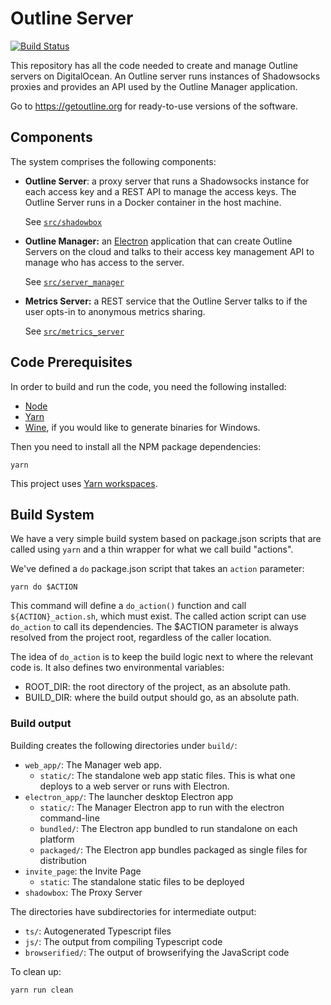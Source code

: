 # Outline Server

[![Build Status](https://travis-ci.org/Jigsaw-Code/outline-server.svg?branch=master)](https://travis-ci.org/Jigsaw-Code/outline-server)

This repository has all the code needed to create and manage Outline servers on
DigitalOcean. An Outline server runs instances of Shadowsocks proxies and
provides an API used by the Outline Manager application.

Go to https://getoutline.org for ready-to-use versions of the software.

## Components

The system comprises the following components:

- **Outline Server**: a proxy server that runs a Shadowsocks instance for each
  access key and a REST API to manage the access keys. The Outline Server runs
  in a Docker container in the host machine.

  See [`src/shadowbox`](src/shadowbox)

- **Outline Manager:** an [Electron](https://electronjs.org/) application that
  can create Outline Servers on the cloud and talks to their access key
  management API to manage who has access to the server.

  See [`src/server_manager`](src/server_manager)

- **Metrics Server:** a REST service that the Outline Server talks to
  if the user opts-in to anonymous metrics sharing.

  See [`src/metrics_server`](src/metrics_server)


## Code Prerequisites

In order to build and run the code, you need the following installed:
  - [Node](https://nodejs.org/)
  - [Yarn](https://yarnpkg.com/en/docs/install)
  - [Wine](https://www.winehq.org/download), if you would like to generate binaries for Windows.

Then you need to install all the NPM package dependencies:
```
yarn
```

This project uses [Yarn workspaces](https://yarnpkg.com/blog/2017/08/02/introducing-workspaces/).


## Build System

We have a very simple build system based on package.json scripts that are called using `yarn`
and a thin wrapper for what we call build "actions".

We've defined a `do` package.json script that takes an `action` parameter:
```shell
yarn do $ACTION
```

This command will define a `do_action()` function and call `${ACTION}_action.sh`, which must exist.
The called action script can use `do_action` to call its dependencies. The $ACTION parameter is
always resolved from the project root, regardless of the caller location.

The idea of `do_action` is to keep the build logic next to where the relevant code is.
It also defines two environmental variables:

- ROOT_DIR: the root directory of the project, as an absolute path.
- BUILD_DIR: where the build output should go, as an absolute path.

### Build output

Building creates the following directories under `build/`:
- `web_app/`: The Manager web app.
  - `static/`: The standalone web app static files. This is what one deploys to a web server or runs with Electron.
- `electron_app/`: The launcher desktop Electron app
  - `static/`: The Manager Electron app to run with the electron command-line
  - `bundled/`: The Electron app bundled to run standalone on each platform
  - `packaged/`: The Electron app bundles packaged as single files for distribution
- `invite_page`: the Invite Page
  - `static`: The standalone static files to be deployed
- `shadowbox`: The Proxy Server

The directories have subdirectories for intermediate output:
- `ts/`: Autogenerated Typescript files
- `js/`: The output from compiling Typescript code
- `browserified/`: The output of browserifying the JavaScript code

To clean up:
```
yarn run clean
```
